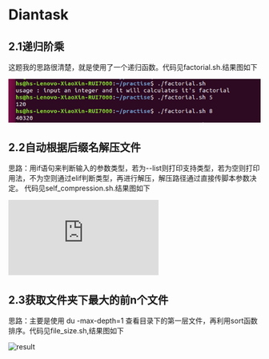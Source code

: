 # Diantask
## 2.1递归阶乘
这题我的思路很清楚，就是使用了一个递归函数。代码见factorial.sh.结果图如下

![result](https://github.com/Nevermore512/Diantask/blob/master/pictures/task2.1.png)

## 2.2自动根据后缀名解压文件
思路：用if语句来判断输入的参数类型，若为--list则打印支持类型，若为空则打印用法，不为空则通过elif判断类型，再进行解压，解压路径通过直接传脚本参数决定。
代码见self_compression.sh.结果图如下

![result](https://github.com/Nevermore512/Diantask/edit/master/README.md)

## 2.3获取文件夹下最大的前n个文件
思路：主要是使用 du -max-depth=1 查看目录下的第一层文件，再利用sort函数排序。代码见file_size.sh,结果图如下

![result]()
